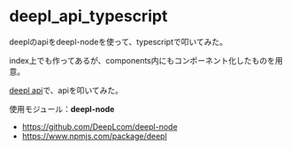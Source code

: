 # deepl_api_typescript
deeplのapiをdeepl-nodeを使って、typescriptで叩いてみた。

index上でも作ってあるが、components内にもコンポーネント化したものを用意。


[deepl api](https://www.deepl.com/ja/pro-api?cta=header-pro-api/)で、apiを叩いてみた。

使用モジュール：__deepl-node__
- https://github.com/DeepLcom/deepl-node
- https://www.npmjs.com/package/deepl
